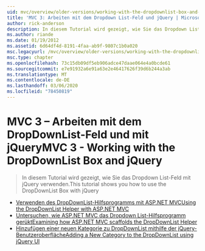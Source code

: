 ```yaml
---
uid: mvc/overview/older-versions/working-with-the-dropdownlist-box-and-jquery/index
title: 'MVC 3: Arbeiten mit dem Dropdown List-Feld und jQuery | Microsoft-Dokumentation'
author: rick-anderson
description: In diesem Tutorial wird gezeigt, wie Sie das Dropdown List-Feld mit jQuery verwenden.
ms.author: riande
ms.date: 01/19/2012
ms.assetid: 6d64df4d-8191-4faa-ab9f-9807c1b0a020
msc.legacyurl: /mvc/overview/older-versions/working-with-the-dropdownlist-box-and-jquery
msc.type: chapter
ms.openlocfilehash: 73c15db09df5eb906adce47daae064e4a0bcde61
ms.sourcegitcommit: e7e91932a6e91a63e2e46417626f39d6b244a3ab
ms.translationtype: MT
ms.contentlocale: de-DE
ms.lasthandoff: 03/06/2020
ms.locfileid: "78450819"
---
```

# <a name="mvc-3---working-with-the-dropdownlist-box-and-jquery"></a><span data-ttu-id="36f4e-103">MVC 3 – Arbeiten mit dem DropDownList-Feld und mit jQuery</span><span class="sxs-lookup"><span data-stu-id="36f4e-103">MVC 3 - Working with the DropDownList Box and jQuery</span></span>

> <span data-ttu-id="36f4e-104">In diesem Tutorial wird gezeigt, wie Sie das Dropdown List-Feld mit jQuery verwenden.</span><span class="sxs-lookup"><span data-stu-id="36f4e-104">This tutorial shows you how to use the DropDownList Box with jQuery</span></span>

- [<span data-ttu-id="36f4e-105">Verwenden des DropDownList-Hilfsprogramms mit ASP.NET MVC</span><span class="sxs-lookup"><span data-stu-id="36f4e-105">Using the DropDownList Helper with ASP.NET MVC</span></span>](using-the-dropdownlist-helper-with-aspnet-mvc.md)
- [<span data-ttu-id="36f4e-106">Untersuchen, wie ASP.NET MVC das Dropdown List-Hilfsprogramm gerükt</span><span class="sxs-lookup"><span data-stu-id="36f4e-106">Examining how ASP.NET MVC scaffolds the DropDownList Helper</span></span>](examining-how-aspnet-mvc-scaffolds-the-dropdownlist-helper.md)
- [<span data-ttu-id="36f4e-107">Hinzufügen einer neuen Kategorie zu DropDownList mithilfe der jQuery-Benutzeroberfläche</span><span class="sxs-lookup"><span data-stu-id="36f4e-107">Adding a New Category to the DropDownList using jQuery UI</span></span>](adding-a-new-category-to-the-dropdownlist-using-jquery-ui.md)
